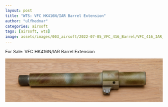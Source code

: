 ```yaml
---
layout: post
title: "WTS: VFC HK416N/IAR Barrel Extension"
author: "ulfhednar"
categories: airsoft
tags: [airsoft, wts]
image: assets/images/003_airsoft/2022-07-05_VFC_416_Barrel/VFC_416_IAR_Barrel.jpg
---
```


For Sale: VFC HK416N/IAR Barrel Extension

<div class="image-thumbnail">
	<a href="/assets/images/003_airsoft/2022-07-05_VFC_416_Barrel/VFC_416_IAR_Barrel.jpg">
		<img src="/assets/images/003_airsoft/2022-07-05_VFC_416_Barrel/VFC_416_IAR_Barrel.jpg" width="640"/>
	</a>
</div>